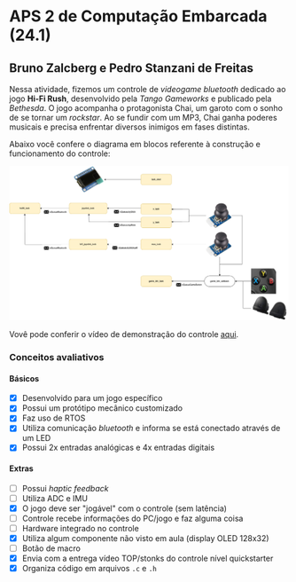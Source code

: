 # APS 2 de Computação Embarcada (24.1)

## Bruno Zalcberg e Pedro Stanzani de Freitas

Nessa atividade, fizemos um controle de *videogame* *bluetooth* dedicado ao jogo **Hi-Fi Rush**, desenvolvido pela *Tango Gameworks* e publicado pela *Bethesda*. O jogo acompanha o protagonista Chai, um garoto com o sonho de se tornar um *rockstar*. Ao se fundir com um MP3, Chai ganha poderes musicais e precisa enfrentar diversos inimigos em fases distintas.

Abaixo você confere o diagrama em blocos referente à construção e funcionamento do controle:

![Firmware diagram.](./docs/firmware-diagram.png)

Vovê pode conferir o vídeo de demonstração do controle [aqui](https://www.youtube.com/watch?v=WvBX_weRk6g).

### Conceitos avaliativos

#### Básicos

- [x] Desenvolvido para um jogo específico
- [x] Possui um protótipo mecânico customizado
- [x] Faz uso de RTOS
- [x] Utiliza comunicação *bluetooth* e informa se está conectado através de um LED
- [x] Possui 2x entradas analógicas e 4x entradas digitais

#### Extras

- [ ] Possui *haptic feedback*
- [ ] Utiliza ADC e IMU
- [x] O jogo deve ser "jogável" com o controle (sem latência)
- [ ] Controle recebe informações do PC/jogo e faz alguma coisa
- [ ] Hardware integrado no controle
- [x] Utiliza algum componente não visto em aula (display OLED 128x32)
- [ ] Botão de macro
- [x] Envia com a entrega vídeo TOP/stonks do controle nível quickstarter
- [x] Organiza código em arquivos `.c` e `.h`
